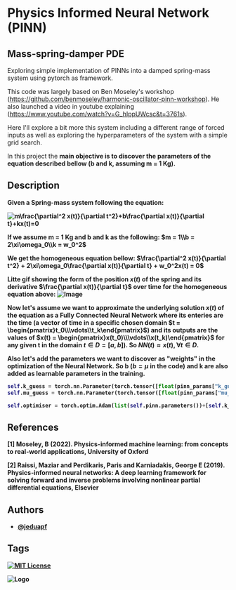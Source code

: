 

# Physics Informed Neural Network (PINN)
## Mass-spring-damper PDE

Exploring simple implementation of PINNs into a damped spring-mass system using pytorch as framework.

This code was largely based on Ben Moseley's workshop (https://github.com/benmoseley/harmonic-oscillator-pinn-workshop). He also launched a video in youtube explaining (https://www.youtube.com/watch?v=G_hIppUWcsc&t=3761s).

Here I'll explore a bit more this system including a different range of forced inputs as well as exploring the hyperparameters of the system with a simple grid search.

In this project the <b>main objective<b> is to discover the parameters of the equation described bellow (b and k, assuming m = 1 Kg).


## Description 

Given a Spring-mass system following the equation:

<img src="https://latex.codecogs.com/svg.image?&space;m\frac{\partial^2&space;x(t)}{\partial&space;t^2}&plus;b\frac{\partial&space;x(t)}{\partial&space;t}&plus;kx(t)=0&space;" title=" m\frac{\partial^2 x(t)}{\partial t^2}+b\frac{\partial x(t)}{\partial t}+kx(t)=0 " />

If we assume m = 1 Kg and b and k as the following:
$m = 1\\b = 2\xi\omega_0\\k = w_0^2$

We get the homogeneous equation bellow:
$\frac{\partial^2 x(t)}{\partial t^2} + 2\xi\omega_0\frac{\partial x(t)}{\partial t} + w_0^2x(t) = 
0$

Litte gif showing the form of the position $x(t)$ of the spring and its derivative $\frac{\partial x(t)}{\partial t}$ over time for the homogeneous equation above:
![Image](https://upload.wikimedia.org/wikipedia/commons/f/fa/Spring-mass_under-damped.gif)

Now let's assume we want to approximate the underlying solution $x(t)$ of the equation as a Fully Connected Neural Network where its enteries are the time (a vector of time in a specific chosen domain $t = \begin{pmatrix}t_0\\\vdots\\t_k\end{pmatrix}$) and its outputs are the values of $x(t) = \begin{pmatrix}x(t_0)\\\vdots\\x(t_k)\end{pmatrix}$ for any given t in the domain $t \in D = [a,b]$). So $NN(t) \approx x(t), \forall t \in D$.

Also let's add the parameters we want to discover as "weights" in the optimization of the Neural Network. So b ($b=\mu$ in the code) and k are also added as learnable parameters in the training.
```python
self.k_guess = torch.nn.Parameter(torch.tensor([float(pinn_params["k_guess"])], requires_grad=True))
self.mu_guess = torch.nn.Parameter(torch.tensor([float(pinn_params["mu_guess"])], requires_grad=True))

self.optimiser = torch.optim.Adam(list(self.pinn.parameters())+[self.k_guess, self.mu_guess],lr=self.learning_rate, betas=(0.95, 0.999))
```


## References

<a id="1">[1]</a> 
Moseley, B (2022). 
Physics-informed machine learning: from concepts to real-world applications,
University of Oxford

<a id="2">[2]</a> 
Raissi, Maziar and Perdikaris, Paris and Karniadakis, George E (2019). 
Physics-informed neural networks: A deep learning framework for solving forward and inverse problems involving nonlinear partial differential equations,
Elsevier

## Authors

- [@jeduapf](https://www.github.com/jeduapf)


## Tags

[![MIT License](https://img.shields.io/badge/License-MIT-green.svg)](https://choosealicense.com/licenses/mit/)

![Logo](https://www.univ-lyon1.fr/medias/photo/logolabo-ampere_1538049854649-jpg?ID_FICHE=1738)

